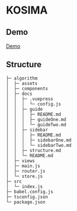 # KOSIMA

## Demo
[Demo](https://jeeying.github.io/kasima/)

## Structure
```
├─ algorithm
│  ├─ assets
│  ├─ components
│  ├─ docs
│  │  ├─ .vuepress
│  │  │  └─ config.js
│  │  ├─ guide
│  │  │  ├─ README.md
│  │  │  ├─ guideOne.md
│  │  │  └─ guideTwo.md
│  │  ├─ sidebar
│  │  │  ├─ README.md
│  │  │  ├─ sidebarOne.md
│  │  │  └─ sidebarTwo.md
│  │  ├─ structure.md
│  │  └─ README.md
│  ├─ views
│  ├─ main.js
│  ├─ router.js
│  └─ store.js
├─ src
│  └─ index.js
├─ babel.config.js
├─ tsconfig.json
└─ package.json
```
